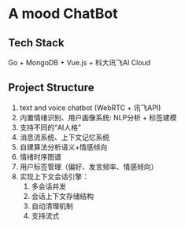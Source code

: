 # A mood ChatBot

## Tech Stack

Go + MongoDB + Vue.js + 科大讯飞AI Cloud

## Project Structure

1. text and voice chatbot (WebRTC + 讯飞API)
2. 内置情绪识别、用户画像系统: NLP分析 + 标签建模
3. 支持不同的“AI人格”
4. 消息流系统、上下文记忆系统
5. 自建算法分析语义+情感倾向
6. 情绪时序图谱
7. 用户标签管理（偏好、发言频率、情感倾向）
8. 实现上下文会话引擎：
   1. 多会话并发
   2. 会话上下文存储结构
   3. 自动清理机制
   4. 支持流式
